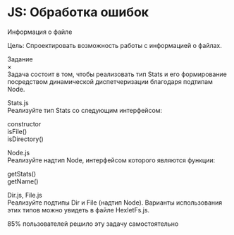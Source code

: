 # JS: Обработка ошибок

Информация о файле

Цель: Спроектировать возможность работы с информацией о файлах.

Задание<br/>
×<br/>
Задача состоит в том, чтобы реализовать тип Stats и его формирование посредством динамической диспетчеризации благодаря подтипам Node.

Stats.js<br/>
Реализуйте тип Stats со следующим интерфейсом:

constructor<br/>
isFile()<br/>
isDirectory()

Node.js<br/>
Реализуйте надтип Node, интерфейсом которого являются функции:

getStats()<br/>
getName()<br/>

Dir.js, File.js<br/>
Реализуйте подтипы Dir и File (надтип Node). Варианты использования этих типов можно увидеть в файле HexletFs.js.

85% пользователей решило эту задачу самостоятельно